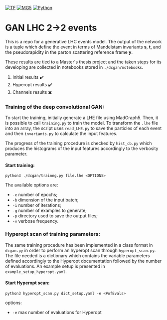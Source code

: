 [![TF](https://img.shields.io/badge/TensorFlow-v2.4.1-orange.svg)](https://shields.io/)
[![MG5](https://img.shields.io/badge/MG5_@NLO-v2.9.2-blue.svg)](https://shields.io/)
[![Python](https://img.shields.io/badge/Python-v3.7-brightgreen.svg)](https://shields.io/)

# GAN LHC 2→2 events
This is a repo for a generative LHC events model. The output of the network is a tuple which define the event in terms of Mandelstam invariants **s**, **t**, and the pseudorapidity in the parton scattering reference frame **y**.

These results are tied to a Master's thesis project and the taken steps for its developing are collected in notebooks stored in `./dcgan/notebooks`.
1. Initial results ✔️
2. Hyperopt results ✔️
3. Channels results ✖️

### Training of the deep convolutional GAN:
To start the training, initially generate a LHE file using MadGraph5. Then, it is possible to call `training.py` to train the model. To transform the `.lhe` file into an array, the script uses `read_LHE.py` to save the particles of each event and then `invariants.py` to calculate the input features.

The progress of the training procedure is checked by `hist_cb.py` which produces the histograms of the input features accordingly to the verbosity parameter.
#### Start training:
`
python3 ./dcgan/trainng.py file.lhe <OPTIONS>
`

The available options are:
- `-e` number of epochs;
- `-b` dimension of the input batch;
- `-i` number of iterations;
- `-g` number of examples to generate;
- `-p` directory used to save the output files;
- `-v` verbose frequency.

### Hyperopt scan of training parameters:
The same training procedure has been implemented in a class format in ``dcgan.py`` in order to perform an hyperopt scan through `hyperopt_scan.py`. The file needed is a dictionary which contains the variable parameters defined accordingly to the Hyperopt documentation followed by the number of evaluations. An example setup is presented in `example_setup_hyperopt.yaml`. 
#### Start Hyperopt scan:
`
python3 hyperopt_scan.py dict_setup.yaml -e <#ofEvals>
`

options:
- `-e` max number of evaluations for Hyperopt
